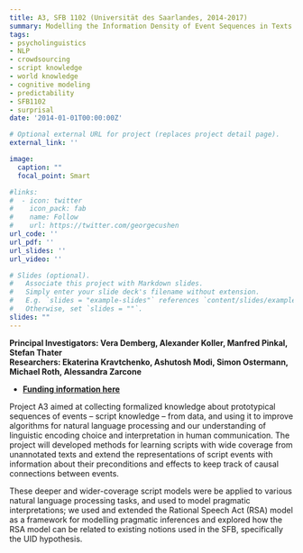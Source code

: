 ```yaml
---
title: A3, SFB 1102 (Universität des Saarlandes, 2014-2017)
summary: Modelling the Information Density of Event Sequences in Texts
tags:
- psycholinguistics
- NLP
- crowdsourcing
- script knowledge
- world knowledge
- cognitive modeling
- predictability
- SFB1102
- surprisal
date: '2014-01-01T00:00:00Z'

# Optional external URL for project (replaces project detail page).
external_link: ''

image:
  caption: ""
  focal_point: Smart

#links:
#  - icon: twitter
#    icon_pack: fab
#    name: Follow
#    url: https://twitter.com/georgecushen
url_code: ''
url_pdf: ''
url_slides: ''
url_video: ''

# Slides (optional).
#   Associate this project with Markdown slides.
#   Simply enter your slide deck's filename without extension.
#   E.g. `slides = "example-slides"` references `content/slides/example-slides.md`.
#   Otherwise, set `slides = ""`.
slides: ""
---
```



<p><b>Principal Investigators: Vera Demberg, Alexander Koller, Manfred Pinkal, Stefan Thater<br clear="none">
Researchers: Ekaterina Kravtchenko, Ashutosh Modi, Simon Ostermann, Michael Roth, Alessandra Zarcone</b></p>

- <b><a href="https://gepris.dfg.de/gepris/projekt/256240099" target="_blank">Funding information here</a></b>

<p>Project A3 aimed at collecting formalized knowledge about prototypical sequences of events – script knowledge – from data, and using it to improve algorithms for natural language processing and our understanding of linguistic encoding choice and interpretation in human communication. The project will developed methods for learning scripts with wide coverage from unannotated texts and extend the representations of script events with information about their preconditions and effects to keep track of causal connections between events.</p>
<p>
These deeper and wider-coverage script models were be applied to various natural language processing tasks, and used to model pragmatic interpretations; we used and extended the Rational Speech Act (RSA) model as a framework for modelling pragmatic inferences and explored how the RSA model can be related to existing notions used in the SFB, specifically the UID hypothesis.</p>


